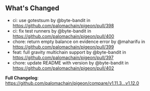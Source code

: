 ## What's Changed

* ci: use gotestsum by @byte-bandit in <https://github.com/palomachain/pigeon/pull/398>
* ci: fix test runners by @byte-bandit in <https://github.com/palomachain/pigeon/pull/400>
* chore: return empty balance on evidence error by @maharifu in <https://github.com/palomachain/pigeon/pull/399>
* feat: full gravity multichain support by @byte-bandit in <https://github.com/palomachain/pigeon/pull/397>
* chore: update README with version by @byte-bandit in <https://github.com/palomachain/pigeon/pull/402>

**Full Changelog**: <https://github.com/palomachain/pigeon/compare/v1.11.3...v1.12.0>
